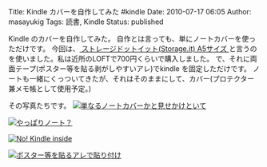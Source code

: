 Title: Kindle カバーを自作してみた #kindle
Date: 2010-07-17 06:05
Author: masayukig
Tags: 読書, Kindle
Status: published

Kindle のカバーを自作してみた。
自作とは言っても、単にノートカバーを使っただけです。
今回は、[
ストレージドットイット(Storage.it) A5サイズ
](http://pt.afl.rakuten.co.jp/c/000f5254.872e6b72/?url=http%3a%2f%2fitem.rakuten.co.jp%2fgraphia-marks%2fsti-nb1-br%2f)と言うのを使いました。私は近所のLOFTで700円くらいで購入しました。
で、それに両面テープ(ポスター等を貼る剥がしやすいアレ)でkindle
を固定しただけです。
ノートも一緒にくっついてきたが、それはそのままにして、カバー(プロテクター兼メモ帳として使用予定。)

その写真たちです。
[![単なるノートカバーかと見せかけといて](http://farm5.static.flickr.com/4116/4796875727_3ec65c8249.jpg)
](http://www.flickr.com/photos/masayun/4796875727/ "単なるノートカバーかと見せかけといて by masayukig, on Flickr")

[![やっぱりノート？](http://farm5.static.flickr.com/4120/4796876355_4f6c4e06e1.jpg)
](http://www.flickr.com/photos/masayun/4796876355/ "やっぱりノート？ by masayukig, on Flickr")

[![No! Kindle
inside](http://farm5.static.flickr.com/4116/4797505686_2aecf173c1.jpg)
](http://www.flickr.com/photos/masayun/4797505686/ "No! Kindle inside by masayukig, on Flickr")

[![ポスター等を貼るアレで貼り付け](http://farm5.static.flickr.com/4102/4797506218_b7107cac4a.jpg)
](http://www.flickr.com/photos/masayun/4797506218/ "ポスター等を貼るアレで貼り付け by masayukig, on Flickr")
